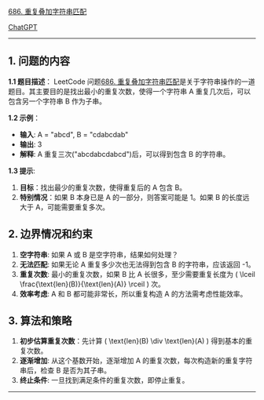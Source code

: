 [686. 重复叠加字符串匹配](https://leetcode.cn/problems/repeated-string-match)

[ChatGPT](https://chat.openai.com/share/ccdb858c-b961-442d-8068-e024ac8b6030)

---

## 1. 问题的内容
**1.1 题目描述**：
LeetCode 问题[686. 重复叠加字符串匹配](https://leetcode.cn/problems/repeated-string-match)是关于字符串操作的一道题目。其主要目的是找出最小的重复次数，使得一个字符串 A 重复几次后，可以包含另一个字符串 B 作为子串。

**1.2 示例**：
- **输入**: A = "abcd", B = "cdabcdab"
- **输出**: 3
- **解释**: A 重复三次("abcdabcdabcd")后，可以得到包含 B 的字符串。

**1.3 提示**:
1. **目标**：找出最少的重复次数，使得重复后的 A 包含 B。
2. **特别情况**：如果 B 本身已是 A 的一部分，则答案可能是 1。如果 B 的长度远大于 A，可能需要重复多次。

## 2. 边界情况和约束
1. **空字符串**: 如果 A 或 B 是空字符串，结果如何处理？
2. **无法匹配**: 如果无论 A 重复多少次也无法得到包含 B 的字符串，应该返回 -1。
3. **重复次数**: 最小的重复次数，如果 B 比 A 长很多，至少需要重复长度为 \( \lceil \frac{\text{len}(B)}{\text{len}(A)} \rceil \) 次。
4. **效率考虑**: A 和 B 都可能非常长，所以重复构造 A 的方法需考虑性能效率。

## 3. 算法和策略
1. **初步估算重复次数**：先计算 \( \text{len}(B) \div \text{len}(A) \) 得到基本的重复次数。
2. **逐渐增加**: 从这个基数开始，逐渐增加 A 的重复次数，每次构造新的重复字符串后，检查 B 是否为其子串。
3. **终止条件**: 一旦找到满足条件的重复次数，即停止重复。

---